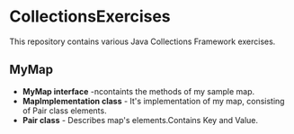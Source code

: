 # CollectionsExercises

This repository contains various Java Collections Framework exercises.

## MyMap

* **MyMap interface** -ncontaints the methods of my sample map. 
* **MapImplementation class** - It's implementation of my map, consisting of Pair class elements.
* **Pair class** - Describes map's elements.Contains Key and Value.	
